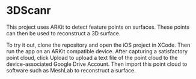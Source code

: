 # 3DScanr
This project uses ARKit to detect feature points on surfaces. These points can then be used to reconstruct a 3D surface. 

To try it out, clone the repository and open the iOS project in XCode. Then run the app on an ARKit compatible device. After capturing a satisfactory point cloud, click Upload to upload a text file of the point cloud to the device-associated Google Drive Account. Then import this point cloud to software such as MeshLab to reconstruct a surface. 
